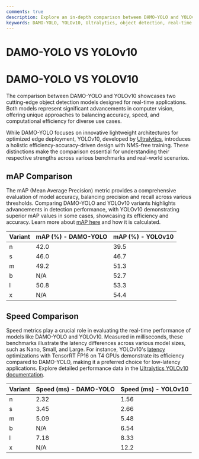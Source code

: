 ```yaml
---
comments: true
description: Explore an in-depth comparison between DAMO-YOLO and YOLOv10, highlighting their capabilities in real-time object detection, efficiency, and performance. Discover how these models cater to diverse computer vision tasks, from edge AI deployment to large-scale applications, while leveraging the advancements in Ultralytics technology.
keywords: DAMO-YOLO, YOLOv10, Ultralytics, object detection, real-time AI, edge AI, computer vision, AI models comparison, YOLO series, efficient object detection.
---
```


# DAMO-YOLO VS YOLOv10

# DAMO-YOLO VS YOLOV10

The comparison between DAMO-YOLO and YOLOv10 showcases two cutting-edge object detection models designed for real-time applications. Both models represent significant advancements in computer vision, offering unique approaches to balancing accuracy, speed, and computational efficiency for diverse use cases.

While DAMO-YOLO focuses on innovative lightweight architectures for optimized edge deployment, YOLOv10, developed by [Ultralytics](https://www.ultralytics.com/), introduces a holistic efficiency-accuracy-driven design with NMS-free training. These distinctions make the comparison essential for understanding their respective strengths across various benchmarks and real-world scenarios.

## mAP Comparison

The mAP (Mean Average Precision) metric provides a comprehensive evaluation of model accuracy, balancing precision and recall across various thresholds. Comparing DAMO-YOLO and YOLOv10 variants highlights advancements in detection performance, with YOLOv10 demonstrating superior mAP values in some cases, showcasing its efficiency and accuracy. Learn more about [mAP here](https://www.ultralytics.com/glossary/mean-average-precision-map) and how it is calculated.

| Variant | mAP (%) - DAMO-YOLO | mAP (%) - YOLOv10 |
| ------- | ------------------- | ----------------- |
| n       | 42.0                | 39.5              |
| s       | 46.0                | 46.7              |
| m       | 49.2                | 51.3              |
| b       | N/A                 | 52.7              |
| l       | 50.8                | 53.3              |
| x       | N/A                 | 54.4              |

## Speed Comparison

Speed metrics play a crucial role in evaluating the real-time performance of models like DAMO-YOLO and YOLOv10. Measured in milliseconds, these benchmarks illustrate the latency differences across various model sizes, such as Nano, Small, and Large. For instance, YOLOv10's [latency](https://docs.ultralytics.com/modes/benchmark/) optimizations with TensorRT FP16 on T4 GPUs demonstrate its efficiency compared to DAMO-YOLO, making it a preferred choice for low-latency applications. Explore detailed performance data in the [Ultralytics YOLOv10 documentation](https://docs.ultralytics.com/models/yolov10/).

| Variant | Speed (ms) - DAMO-YOLO | Speed (ms) - YOLOv10 |
| ------- | ---------------------- | -------------------- |
| n       | 2.32                   | 1.56                 |
| s       | 3.45                   | 2.66                 |
| m       | 5.09                   | 5.48                 |
| b       | N/A                    | 6.54                 |
| l       | 7.18                   | 8.33                 |
| x       | N/A                    | 12.2                 |
